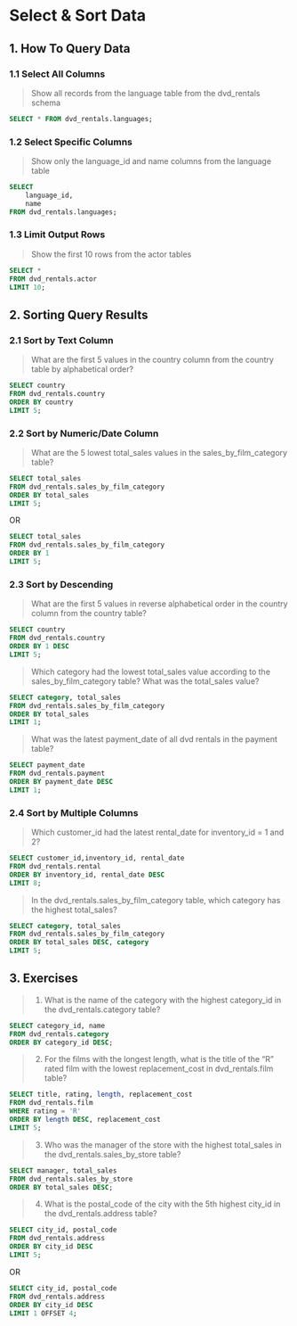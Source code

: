 # Select & Sort Data

## 1. How To Query Data

### 1.1 Select All Columns

> Show all records from the language table from the dvd_rentals schema

```sql
SELECT * FROM dvd_rentals.languages;
```

### 1.2 Select Specific Columns

> Show only the language_id and name columns from the language table

```sql
SELECT
    language_id,
    name
FROM dvd_rentals.languages;
```

### 1.3 Limit Output Rows

> Show the first 10 rows from the actor tables

```sql
SELECT *
FROM dvd_rentals.actor
LIMIT 10;
```

## 2. Sorting Query Results

### 2.1 Sort by Text Column

> What are the first 5 values in the country column from the country table by alphabetical order?

```sql
SELECT country
FROM dvd_rentals.country
ORDER BY country
LIMIT 5;
```

### 2.2 Sort by Numeric/Date Column

> What are the 5 lowest total_sales values in the sales_by_film_category table?

```sql
SELECT total_sales
FROM dvd_rentals.sales_by_film_category
ORDER BY total_sales
LIMIT 5;
```

OR

```sql
SELECT total_sales
FROM dvd_rentals.sales_by_film_category
ORDER BY 1
LIMIT 5;
```

### 2.3 Sort by Descending

> What are the first 5 values in reverse alphabetical order in the country column from the country table?

```sql
SELECT country
FROM dvd_rentals.country
ORDER BY 1 DESC
LIMIT 5;
```

> Which category had the lowest total_sales value according to the sales_by_film_category table? What was the total_sales value?

```sql
SELECT category, total_sales
FROM dvd_rentals.sales_by_film_category
ORDER BY total_sales
LIMIT 1;
```

> What was the latest payment_date of all dvd rentals in the payment table?

```sql
SELECT payment_date
FROM dvd_rentals.payment
ORDER BY payment_date DESC
LIMIT 1;
```

### 2.4 Sort by Multiple Columns

> Which customer_id had the latest rental_date for inventory_id = 1 and 2?

```sql
SELECT customer_id,inventory_id, rental_date
FROM dvd_rentals.rental
ORDER BY inventory_id, rental_date DESC
LIMIT 8;
```

> In the dvd_rentals.sales_by_film_category table, which category has the highest total_sales?

```sql
SELECT category, total_sales
FROM dvd_rentals.sales_by_film_category
ORDER BY total_sales DESC, category
LIMIT 5;
```

## 3. Exercises

> 1. What is the name of the category with the highest category_id in the dvd_rentals.category table?

```sql
SELECT category_id, name
FROM dvd_rentals.category
ORDER BY category_id DESC;
```

> 2. For the films with the longest length, what is the title of the “R” rated film with the lowest replacement_cost in dvd_rentals.film table?

```sql
SELECT title, rating, length, replacement_cost
FROM dvd_rentals.film
WHERE rating = 'R'
ORDER BY length DESC, replacement_cost
LIMIT 5;
```

> 3. Who was the manager of the store with the highest total_sales in the dvd_rentals.sales_by_store table?

```sql
SELECT manager, total_sales
FROM dvd_rentals.sales_by_store
ORDER BY total_sales DESC;
```

> 4. What is the postal_code of the city with the 5th highest city_id in the dvd_rentals.address table?

```sql
SELECT city_id, postal_code
FROM dvd_rentals.address
ORDER BY city_id DESC
LIMIT 5;
```

OR

```sql
SELECT city_id, postal_code
FROM dvd_rentals.address
ORDER BY city_id DESC
LIMIT 1 OFFSET 4;
```
